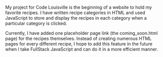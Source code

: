 My project for Code Louisville is the beginning of a website to hold my favorite recipes. I have written recipe categories in HTML and used JavaScript to store and display the recipes in each category when a particular category is clicked. 

Currently, I have added one placeholder page link (the coming_soon.html page) for the recipes themselves. Instead of creating numerous HTML pages for every different recipe, I hope to add this feature in the future when I take FullStack JavaScript and can do it in a more efficient manner.